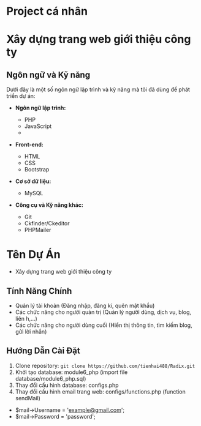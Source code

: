 # Project cá nhân
# Xây dựng trang web giới thiệu công ty

## Ngôn ngữ và Kỹ năng

Dưới đây là một số ngôn ngữ lập trình và kỹ năng mà tôi đã dùng để phát triển dự án:
- **Ngôn ngữ lập trình:**
  - PHP
  - JavaScript
  - 
- **Front-end:**
  - HTML
  - CSS
  - Bootstrap

- **Cơ sở dữ liệu:**
  - MySQL

- **Công cụ và Kỹ năng khác:**
  - Git
  - Ckfinder/Ckeditor
  - PHPMailer

# Tên Dự Án
  - Xây dựng trang web giới thiệu công ty

## Tính Năng Chính
  - Quản lý tài khoản (Đăng nhập, đăng kí, quên mật khẩu)
  - Các chức năng cho người quản trị (Quản lý người dùng, dịch vụ, blog, liên h,...)
  - Các chức năng cho người dùng cuối (Hiển thị thông tin, tìm kiếm blog, gửi lời nhắn)

## Hướng Dẫn Cài Đặt
1. Clone repository: `git clone https://github.com/tienhai488/Radix.git` 
2. Khởi tạo database: module6_php (import file database/module6_php.sql)
3. Thay đổi cấu hình database: configs.php
4. Thay đổi cấu hình email trang web: configs/functions.php (function sendMail)
  - $mail->Username   = 'example@gmail.com';      
  - $mail->Password   = 'password'; 
